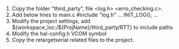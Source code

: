 1. Copy the folder "third_party", file <log.h> <erro_checking.c>.
2. Add below lines to main.c
	#include "log.h"
	...
	INIT_LOG();
	...
3. Modify the project settings, add ${workspace_loc:/${ProjName}/third_party/RTT} to include paths
4. Modify the hal-config.h VCOM symbol
5. Copy the retargetserial related files to the project.
